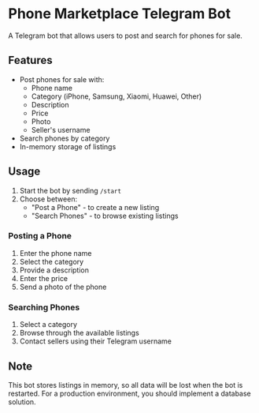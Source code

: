 # Phone Marketplace Telegram Bot

A Telegram bot that allows users to post and search for phones for sale.

## Features

- Post phones for sale with:
  - Phone name
  - Category (iPhone, Samsung, Xiaomi, Huawei, Other)
  - Description
  - Price
  - Photo
  - Seller's username
- Search phones by category
- In-memory storage of listings

  
## Usage

1. Start the bot by sending `/start`
2. Choose between:
   - "Post a Phone" - to create a new listing
   - "Search Phones" - to browse existing listings

### Posting a Phone
1. Enter the phone name
2. Select the category
3. Provide a description
4. Enter the price
5. Send a photo of the phone

### Searching Phones
1. Select a category
2. Browse through the available listings
3. Contact sellers using their Telegram username

## Note
This bot stores listings in memory, so all data will be lost when the bot is restarted. For a production environment, you should implement a database solution. 
